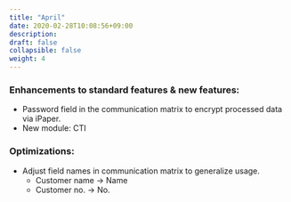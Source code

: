 ```yaml
---
title: "April"
date: 2020-02-28T10:08:56+09:00
description: 
draft: false
collapsible: false
weight: 4
---
```

### Enhancements to standard features & new features:
- Password field in the communication matrix to encrypt processed data via iPaper.
- New module: CTI


### Optimizations:
- Adjust field names in communication matrix to generalize usage.
  - Customer name -> Name
  - Customer no. -> No.